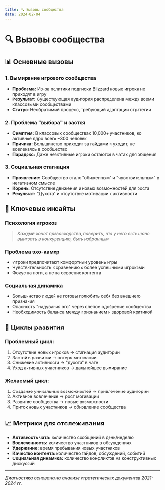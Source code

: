 ```yaml
---
title: 🔍 Вызовы сообщества
date: 2024-02-04
---
```


# 🔍 Вызовы сообщества

## 📊 Основные вызовы

### 1. **Вымирание игрового сообщества**
- **Проблема:** Из-за политики подписки Blizzard новые игроки не приходят в игру
- **Результат:** Существующая аудитория распределена между всеми классовыми сообществами
- **Статус:** Необратимый процесс, требующий адаптации стратегии

### 2. **Проблема "выбора" и застоя**
- **Симптом:** В классовых сообществах 10,000+ участников, но активное ядро всего ~300 человек
- **Причина:** Большинство приходит за гайдами и уходит, не вовлекаясь в сообщество
- **Парадокс:** Даже неактивные игроки остаются в чатах для общения

### 3. **Социальная стагнация**
- **Проявление:** Сообщество стало "обиженным" и "чувствительным" в негативном смысле
- **Корень:** Отсутствие движения и новых возможностей для роста
- **Результат:** "Духота" и отсутствие мотивации к активности

## 🎯 Ключевые инсайты

### **Психология игроков**
> *Каждый хочет превосходства, поверить, что у него есть шанс выиграть в конкуренцию, быть избранным*

### **Проблема эхо-камер**
- Игроки предпочитают комфортный уровень игры
- Чувствительность к сравнению с более успешными игроками
- Фокус на логи, а не на освоение контента

### **Социальная динамика**
- Большинство людей не готовы полюбить себя без внешнего признания
- Опасность "надувания эго" через слепое одобрение сообщества
- Необходимость баланса между признанием и здоровой критикой

## 🔄 Циклы развития

### **Проблемный цикл:**
1. Отсутствие новых игроков → стагнация аудитории
2. Застой в развитии → потеря мотивации
3. Снижение активности → "духота" в чате
4. Уход активных участников → дальнейшее вымирание

### **Желаемый цикл:**
1. Создание уникальных возможностей → привлечение аудитории
2. Активное вовлечение → рост мотивации
3. Развитие сообщества → новые возможности
4. Приток новых участников → обновление сообщества

## 📈 Метрики для отслеживания

- **Активность чата:** количество сообщений в день/неделю
- **Вовлеченность:** количество участников в обсуждениях
- **Удержание:** время пребывания новых участников
- **Качество контента:** количество гайдов, обсуждений, событий
- **Социальная динамика:** количество конфликтов vs конструктивных дискуссий

---

*Диагностика основана на анализе стратегических документов 2021-2024 гг.* 
